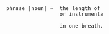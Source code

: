 <pre>










                             phrase |noun| ~  the length of which a singer 
                                              or instrumentalist can play,

                                              in one breath.












































                                                                                                             .
</pre>
